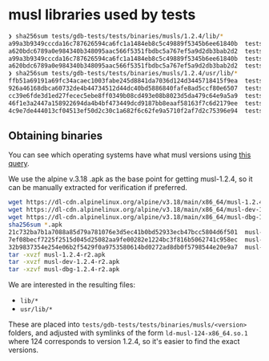 # musl libraries used by tests

```bash
❯ sha256sum tests/gdb-tests/tests/binaries/musls/1.2.4/lib/*
a99a3b9349cccda16c787626594ca6fc1a1484eb8c5c49889f5345b6ee61840b  tests/gdb-tests/tests/binaries/musls/1.2.4/lib/ld-musl-124-x86_64.so.1
a620bdc6789a0e984340b348095aac566f5351fbdbc5a767ef5a9d2db3bab2d2  tests/gdb-tests/tests/binaries/musls/1.2.4/lib/ld-musl-124-x86_64.so.1.debug
a99a3b9349cccda16c787626594ca6fc1a1484eb8c5c49889f5345b6ee61840b  tests/gdb-tests/tests/binaries/musls/1.2.4/lib/ld-musl-x86_64.so.1
a620bdc6789a0e984340b348095aac566f5351fbdbc5a767ef5a9d2db3bab2d2  tests/gdb-tests/tests/binaries/musls/1.2.4/lib/ld-musl-x86_64.so.1.debug
❯ sha256sum tests/gdb-tests/tests/binaries/musls/1.2.4/usr/lib/*
ffb51a69191a69fc34acaec1003fabe245d8841da7036d124d3445718415f9ea  tests/gdb-tests/tests/binaries/musls/1.2.4/usr/lib/crt1.o
926a46168dbca60732de4b44734512d44dc40bd5886840fafe8ad5ccf80e6507  tests/gdb-tests/tests/binaries/musls/1.2.4/usr/lib/crti.o
cc39e6fde3d1ed27fecec5ebe8ff0349b08cd493e08b8023d5da479c64e9a5a9  tests/gdb-tests/tests/binaries/musls/1.2.4/usr/lib/crtn.o
46f1e3a2447a158922694da4b4bf473449dcd9187bb8eaaf58163f7c6d2179ee  tests/gdb-tests/tests/binaries/musls/1.2.4/usr/lib/rcrt1.o
4c9e7de444013cf04513ef50d2c30c1a682f6c62fe9a5710f2af7d2c75396e94  tests/gdb-tests/tests/binaries/musls/1.2.4/usr/lib/Scrt1.o
```

## Obtaining binaries

You can see which operating systems have what musl versions using [this query](https://pkgs.org/search/?q=musl).

We use the alpine v.3.18 .apk as the base point for getting musl-1.2.4, so it can be manually extracted for verification
if preferred.

```bash
wget https://dl-cdn.alpinelinux.org/alpine/v3.18/main/x86_64/musl-1.2.4-r2.apk
wget https://dl-cdn.alpinelinux.org/alpine/v3.18/main/x86_64/musl-dev-1.2.4-r2.apk
wget https://dl-cdn.alpinelinux.org/alpine/v3.18/main/x86_64/musl-dbg-1.2.4-r2.apk
sha256sum *.apk
21c732ba7b1a7088a85d79a781076e3d5ec41b0bd52933ecb47bcc5804d6f501  musl-1.2.4-r2.apk
7ef08becf7225f2515d045d25082aa9fe00282e1224bc3f816b5062741c958ec  musl-dev-1.2.4-r2.apk
32b9837354e254e06b2f5429f0a9753580614bd0272ad8db0f5798544e20e9a7  musl-dbg-1.2.4-r2.apk
tar -xvzf musl-1.2.4-r2.apk
tar -xvzf musl-dev-1.2.4-r2.apk
tar -xzvf musl-dbg-1.2.4-r2.apk
```

We are interested in the resulting files:

* `lib/*`
* `usr/lib/*`

These are placed into `tests/gdb-tests/tests/binaries/musls/<version>` folders, and adjusted with symlinks of the form
`ld-musl-124-x86_64.so.1` where 124 corresponds to version 1.2.4, so it's easier to find the exact versions.
